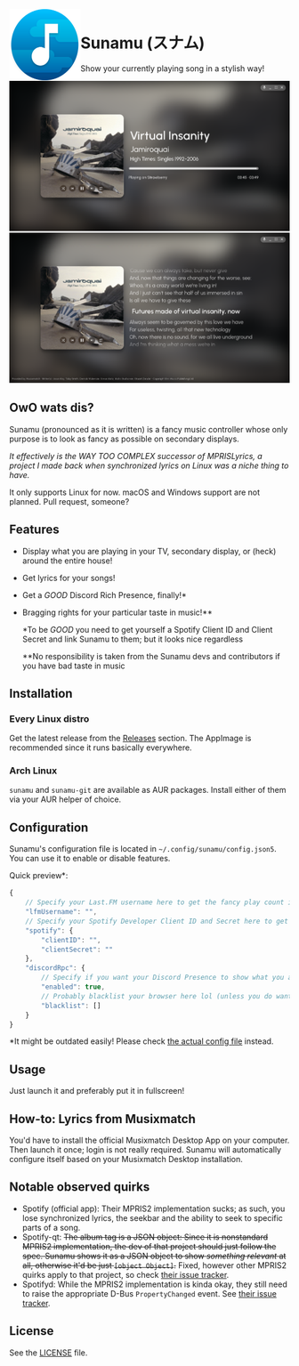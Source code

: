 <img alt="Logo" src="assets/icon.svg" width="128px" height="128px" align="left"/>

# Sunamu (スナム)
Show your currently playing song in a stylish way!

![Preview](assets/preview_control.png)
![Preview](assets/preview_lyrics.png)

## OwO wats dis?

Sunamu (pronounced as it is written) is a fancy music controller whose only purpose is to look as fancy as possible on secondary displays.

_It effectively is the WAY TOO COMPLEX successor of MPRISLyrics, a project I made back when synchronized lyrics on Linux was a niche thing to have._

It only supports Linux for now. macOS and Windows support are not planned. Pull request, someone?

## Features

- Display what you are playing in your TV, secondary display, or (heck) around the entire house!
- Get lyrics for your songs!
- Get a _GOOD_ Discord Rich Presence, finally!*
- Bragging rights for your particular taste in music!**

  *To be _GOOD_ you need to get yourself a Spotify Client ID and Client Secret and link Sunamu to them; but it looks nice regardless

  **No responsibility is taken from the Sunamu devs and contributors if you have bad taste in music

## Installation

### Every Linux distro

Get the latest release from the [Releases](https://github.com/AryToNeX/Sunamu/releases/latest) section. The AppImage is recommended since it runs basically everywhere.

### Arch Linux

`sunamu` and `sunamu-git` are available as AUR packages. Install either of them via your AUR helper of choice.

## Configuration

Sunamu's configuration file is located in `~/.config/sunamu/config.json5`. You can use it to enable or disable features.

Quick preview*:
```js
{
	// Specify your Last.FM username here to get the fancy play count in the details section
	"lfmUsername": "",
	// Specify your Spotify Developer Client ID and Secret here to get the Spotify URL for the playing tracks
	"spotify": {
		"clientID": "",
		"clientSecret": ""
	},
	"discordRpc": {
		// Specify if you want your Discord Presence to show what you are playing
		"enabled": true,
		// Probably blacklist your browser here lol (unless you do want to show it)
		"blacklist": []
	}
}
```

*It might be outdated easily! Please check [the actual config file](assets/config.json5) instead.

## Usage

Just launch it and preferably put it in fullscreen!

## How-to: Lyrics from Musixmatch

You'd have to install the official Musixmatch Desktop App on your computer. Then launch it once; login is not really required. Sunamu will automatically configure itself based on your Musixmatch Desktop installation.

## Notable observed quirks

- Spotify (official app): Their MPRIS2 implementation sucks; as such, you lose synchronized lyrics, the seekbar and the ability to seek to specific parts of a song.
- Spotify-qt: ~~The album tag is a JSON object: Since it is nonstandard MPRIS2 implementation, the dev of that project should just follow the spec. Sunamu shows it as a JSON object to show *something relevant* at all, otherwise it'd be just `[object Object]`.~~ Fixed, however other MPRIS2 quirks apply to that project, so check [their issue tracker](https://github.com/kraxarn/spotify-qt/issues?q=is%3Aissue+is%3Aopen+sort%3Aupdated-desc).
- Spotifyd: While the MPRIS2 implementation is kinda okay, they still need to raise the appropriate D-Bus `PropertyChanged` event. See [their issue tracker](https://github.com/Spotifyd/spotifyd/issues/457).

## License

See the [LICENSE](LICENSE) file.
